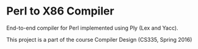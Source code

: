 # Perl to X86 Compiler

End-to-end compiler for Perl implemented using Ply (Lex and Yacc).

This project is a part of the course Compiler Design (CS335, Spring 2016)

